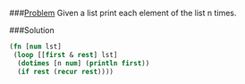 ###[Problem](https://www.hackerrank.com/challenges/fp-list-replication)
Given a list print each element of the list n times.

###Solution
```clojure
(fn [num lst] 
 (loop [[first & rest] lst]
  (dotimes [n num] (println first))
  (if rest (recur rest))))
```
